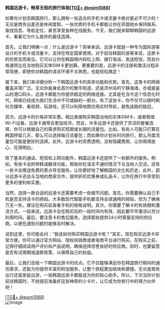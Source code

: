 **韩国远游卡，畅享无阻的旅行体验[[TG💪+ @esim1088](https://t.me/s/esim1088)]**

如果你计划去韩国旅行，那么拥有一张适合的手机卡或流量卡绝对是必不可少的！无论是商务出差还是休闲度假，一张优质的手机卡都能让你在异国他乡保持联系、查找信息、导航定位，甚至享受各种在线服务。今天，我们就来聊聊韩国的远游卡，看看它为什么是你的最佳选择。

首先，让我们明确一点：什么是远游卡？简单来说，远游卡就是一种专为国际游客设计的手机卡或流量卡，支持在特定国家使用。对于前往韩国的游客来说，这款卡的优势显而易见。它可以让你在韩国境内轻松上网、拨打电话、发送短信，而且价格通常比在当地购买实体SIM卡更划算。更重要的是，远游卡的注册和激活过程非常简便，即使你对韩国的语言环境不太熟悉，也能轻松搞定！

接下来，我们来详细分析一下韩国远游卡的具体功能和优势。首先，这类卡的网络覆盖非常广泛。无论你是身处首尔的繁华街道，还是济州岛的宁静海滩，亦或是釜山的港口码头，远游卡都能为你提供稳定的网络连接。尤其是在当今这个信息化时代，网络已经成为我们生活中不可或缺的一部分。有了这张卡，你不仅可以随时刷社交媒体、看视频、玩游戏，还可以利用地图应用实时导航，避免迷路的尴尬。

其次，远游卡的价格非常实惠。相比直接购买韩国当地的实体SIM卡，或者租借Wi-Fi设备，远游卡通常会更加经济。而且，许多远游卡还提供了灵活的套餐选择，你可以根据自己的需求购买短期或长期的流量包。比如，有些人可能只打算在韩国停留几天，那么可以选择每日流量包；而如果你计划长时间旅行，那么月度流量包可能是更好的选择。此外，远游卡的资费透明，没有隐藏费用，让你用得放心、花得明白。

除了基本的通话、短信和上网功能外，韩国远游卡还提供了一些额外的服务。例如，有些卡会附带韩语翻译功能，帮助你在语言不通的情况下与当地人交流。还有一些卡会赠送免费的景点导览服务，让你更好地了解韩国的文化和历史。此外，部分远游卡还会与当地的商家合作，提供折扣优惠券或礼品卡，让你在旅行中享受到更多的便利和实惠。

当然，选择一款合适的远游卡还需要考虑一些细节问题。首先，你需要确认自己手机是否支持该卡的频段。大多数现代智能手机都支持全球通用的频段，但为了确保万无一失，建议在购买前查看手机的规格说明。其次，你需要了解卡的有效期和激活方式。一般来说，远游卡会在购买后的一段时间内有效，因此要尽早激活以充分利用时间。最后，要注意卡的售后服务，选择那些提供24小时客服支持的供应商，以便在遇到问题时能够及时解决。

说到这里，你可能会问：“我该如何购买韩国远游卡呢？”其实，现在购买远游卡非常方便。你可以通过官方网站、授权经销商或者电商平台进行购买。在购买之前，记得仔细阅读用户评价和产品说明，确保选择信誉良好的供应商。同时，也要留意是否有试用期或退款政策，以保障自己的权益。

最后，让我们总结一下韩国远游卡的优点。它不仅能够满足你在韩国旅行期间的通讯需求，还能为你提供丰富的附加服务，让整个旅程更加愉快和便捷。无论是商务出行还是家庭出游，一张韩国远游卡都能成为你的贴心助手。所以，下次当你计划前往韩国时，不妨提前准备好这张神奇的小卡片，让它成为你旅行中的得力伙伴吧！

[[TG💪+ @esim1088](https://t.me/s/esim1088)]  
![Image](https://i.postimg.cc/4NQfJmqS/Snipaste-2025-05-13-00-14-12.png)
